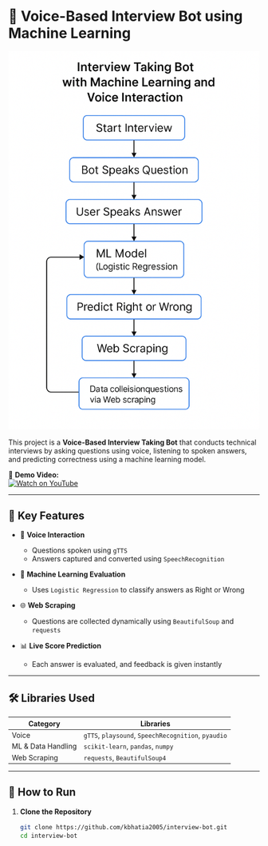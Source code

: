 # 🤖 Voice-Based Interview Bot using Machine Learning

![Chat App Screenshot](bot.png)

This project is a **Voice-Based Interview Taking Bot** that conducts technical interviews by asking questions using voice, listening to spoken answers, and predicting correctness using a machine learning model.

🎥 **Demo Video:**  
[![Watch on YouTube](https://img.shields.io/badge/Watch%20Demo%20on-YouTube-red?style=for-the-badge&logo=youtube)](https://youtu.be/c61faWght-0?si=i3xiKb1_GDzvDBDm)

---

## 🔧 Key Features

- 🎤 **Voice Interaction**
  - Questions spoken using `gTTS`
  - Answers captured and converted using `SpeechRecognition`

- 🧠 **Machine Learning Evaluation**
  - Uses `Logistic Regression` to classify answers as Right or Wrong

- 🌐 **Web Scraping**
  - Questions are collected dynamically using `BeautifulSoup` and `requests`

- 📊 **Live Score Prediction**
  - Each answer is evaluated, and feedback is given instantly

---

## 🛠️ Libraries Used

| Category            | Libraries                                      |
|---------------------|------------------------------------------------|
| Voice               | `gTTS`, `playsound`, `SpeechRecognition`, `pyaudio` |
| ML & Data Handling  | `scikit-learn`, `pandas`, `numpy`              |
| Web Scraping        | `requests`, `BeautifulSoup4`                   |

---

## 🚀 How to Run

1. **Clone the Repository**
   ```bash
   git clone https://github.com/kbhatia2005/interview-bot.git
   cd interview-bot
